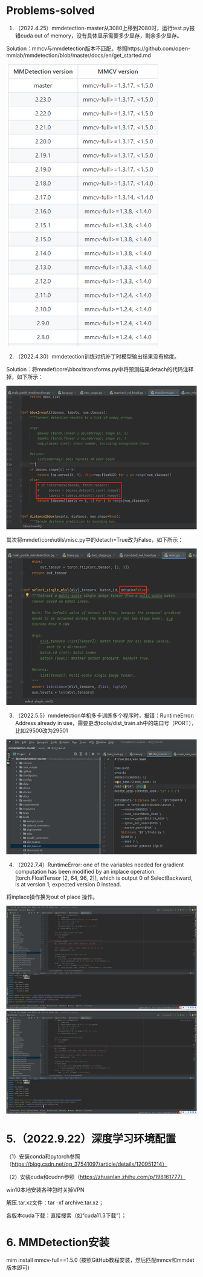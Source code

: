 # Problems-solved

1. （2022.4.25）mmdetection-master从3080上移到2080时，运行test.py报错cuda out of memory，没有具体显示需要多少显存，剩余多少显存。

Solution：mmcv与mmdetection版本不匹配，参照https://github.com/open-mmlab/mmdetection/blob/master/docs/en/get_started.md

![image](https://github.com/JiaweiLian/Problems-solved/blob/main/mmcv%E4%B8%8Emmdet%E7%89%88%E6%9C%AC%E5%AF%B9%E7%85%A7.png)

2. （2022.4.30）mmdetection训练对抗补丁时模型输出结果没有梯度。

Solution：将mmdet\core\bbox\transforms.py中将预测结果detach的代码注释掉，如下所示：

![image](https://github.com/JiaweiLian/Problems-solved/blob/main/transform.png)

其次将mmdet\core\utils\misc.py中的detach=True改为False，如下所示：

![image](https://github.com/JiaweiLian/Problems-solved/blob/main/misc.png)

3. （2022.5.5）mmdetection单机多卡训练多个程序时，报错：RuntimeError: Address already in use，需要更改tools/dist_train.sh中的端口号（PORT），比如29500改为29501

![image](https://github.com/JiaweiLian/Problems-solved/blob/main/dist_train.png)

4. （2022.7.4）RuntimeError: one of the variables needed for gradient computation has been modified by an inplace operation: [torch.FloatTensor [2, 64, 96, 2]], which is output 0 of SelectBackward, is at version 1; expected version 0 instead.

将inplace操作换为out of place 操作。

![image](https://github.com/JiaweiLian/Problems-solved/blob/main/inplace%20-%20%E5%89%AF%E6%9C%AC.png)
![image](https://github.com/JiaweiLian/Problems-solved/blob/main/out_of_place%20-%20%E5%89%AF%E6%9C%AC.png)

# 5.（2022.9.22）深度学习环境配置

（1）安装conda和pytorch参照（https://blog.csdn.net/qq_37541097/article/details/120951214）

（2）安装cuda和cudnn参照（https://zhuanlan.zhihu.com/p/198161777）

win10本地安装各种包时关掉VPN

 解压.tar.xz文件：tar -xf archive.tar.xz；
 
 各版本cuda下载：直接搜索（如“cuda11.3下载”）；
 
 # 6. MMDetection安装
 
 mim install mmcv-full==1.5.0 (按照GitHub教程安装，然后匹配mmcv和mmdet版本即可)
